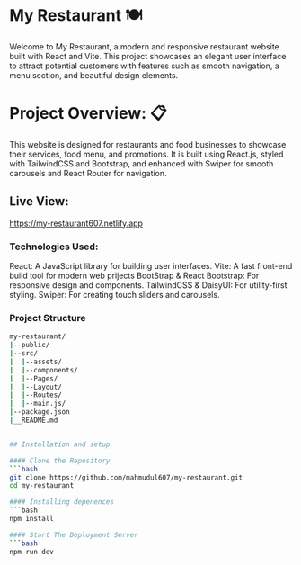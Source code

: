 # My Restaurant 🍽️
Welcome to My Restaurant, a modern and responsive restaurant website built with React and Vite.
This project showcases an elegant user interface to attract potential customers with features such as smooth navigation, a menu section, and beautiful design elements.

# Project Overview: 📋
This website is designed for restaurants and food businesses to showcase their services, food menu, and promotions.
It is built using React.js, styled with TailwindCSS and Bootstrap, and enhanced with Swiper for smooth carousels and React Router for navigation.

## Live View:
https://my-restaurant607.netlify.app


### Technologies Used:
React: A JavaScript library for building user interfaces.
Vite: A fast front-end build tool for modern web prijects
BootStrap & React Bootstrap: For responsive design and components.
TailwindCSS & DaisyUI: For utility-first styling.
Swiper: For creating touch sliders and carousels.

### Project Structure
```bash
my-restaurant/
|--public/
|--src/
|  |--assets/
|  |--components/
|  |--Pages/
|  |--Layout/
|  |--Routes/
|  |--main.js/
|--package.json
|__README.md


## Installation and setup

#### Clone the Repository
```bash
git clone https://github.com/mahmudul607/my-restaurant.git
cd my-restaurant

#### Installing depenences
```bash
npm install

#### Start The Deployment Server
```bash
npm run dev




